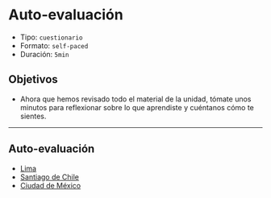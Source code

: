 # Auto-evaluación

- Tipo: `cuestionario`
- Formato: `self-paced`
- Duración: `5min`

## Objetivos


- Ahora que hemos revisado todo el material de la unidad, tómate unos minutos
para reflexionar sobre lo que aprendiste y cuéntanos cómo te sientes.

***

## Auto-evaluación

- [Lima](https://goo.gl/forms/kru1j4b3ncsbDgh12)
- [Santiago de Chile](https://goo.gl/forms/medA1WicXiCx2h4x1)
- [Ciudad de México](https://goo.gl/forms/VMZmtauSBPPekzzh2)
